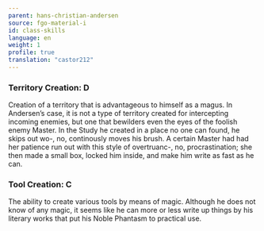 ```yaml
---
parent: hans-christian-andersen
source: fgo-material-i
id: class-skills
language: en
weight: 1
profile: true
translation: "castor212"
---
```


### Territory Creation: D

Creation of a territory that is advantageous to himself as a magus.
In Andersen’s case, it is not a type of territory created for intercepting incoming enemies, but one that bewilders even the eyes of the foolish enemy Master.
In the Study he created in a place no one can found, he skips out wo-, no, continously moves his brush.
A certain Master had had her patience run out with this style of overtruanc-, no, procrastination; she then made a small box, locked him inside, and make him write as fast as he can.

### Tool Creation: C

The ability to create various tools by means of magic.
Although he does not know of any magic, it seems like he can more or less write up things by his literary works that put his Noble Phantasm to practical use.
